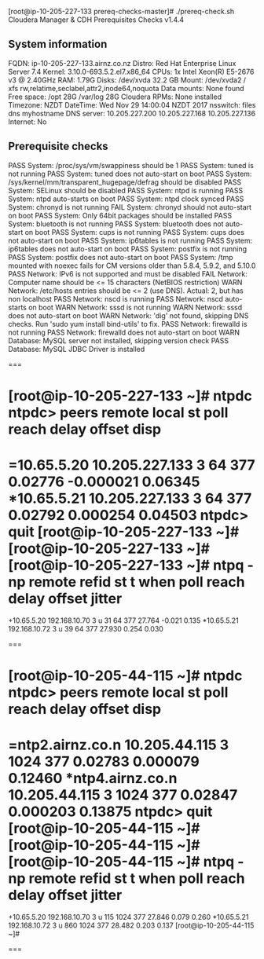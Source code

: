 

[root@ip-10-205-227-133 prereq-checks-master]# ./prereq-check.sh
Cloudera Manager & CDH Prerequisites Checks v1.4.4

System information
-------------------
FQDN:          ip-10-205-227-133.airnz.co.nz
Distro:        Red Hat Enterprise Linux Server 7.4
Kernel:        3.10.0-693.5.2.el7.x86_64
CPUs:          1x Intel Xeon(R) E5-2676 v3 @ 2.40GHz
RAM:           1.79G
Disks:
               /dev/xvda  32.2 GB
Mount:
               /dev/xvda2  /                               xfs         rw,relatime,seclabel,attr2,inode64,noquota
Data mounts:
               None found
Free space:
               /opt      28G
               /var/log  28G
Cloudera RPMs: None installed
Timezone:      NZDT
DateTime:      Wed Nov 29 14:00:04 NZDT 2017
nsswitch:      files dns myhostname
DNS server:    10.205.227.200
10.205.227.168
10.205.227.136
Internet:      No

Prerequisite checks
-------------------
 PASS  System: /proc/sys/vm/swappiness should be 1
 PASS  System: tuned is not running
 PASS  System: tuned does not auto-start on boot
 PASS  System: /sys/kernel/mm/transparent_hugepage/defrag should be disabled
 PASS  System: SELinux should be disabled
 PASS  System: ntpd is running
 PASS  System: ntpd auto-starts on boot
 PASS  System: ntpd clock synced
 PASS  System: chronyd is not running
 FAIL  System: chronyd should not auto-start on boot
 PASS  System: Only 64bit packages should be installed
 PASS  System: bluetooth is not running
 PASS  System: bluetooth does not auto-start on boot
 PASS  System: cups is not running
 PASS  System: cups does not auto-start on boot
 PASS  System: ip6tables is not running
 PASS  System: ip6tables does not auto-start on boot
 PASS  System: postfix is not running
 PASS  System: postfix does not auto-start on boot
 PASS  System: /tmp mounted with noexec fails for CM versions older than 5.8.4, 5.9.2, and 5.10.0
 PASS  Network: IPv6 is not supported and must be disabled
 FAIL  Network: Computer name should be <= 15 characters (NetBIOS restriction)
 WARN  Network: /etc/hosts entries should be <= 2 (use DNS). Actual: 2, but has non localhost
 PASS  Network: nscd is running
 PASS  Network: nscd auto-starts on boot
 WARN  Network: sssd is not running
 WARN  Network: sssd does not auto-start on boot
 WARN  Network: 'dig' not found, skipping DNS checks. Run 'sudo yum install bind-utils' to fix.
 PASS  Network: firewalld is not running
 PASS  Network: firewalld does not auto-start on boot
 WARN  Database: MySQL server not installed, skipping version check
 PASS  Database: MySQL JDBC Driver is installed

===

[root@ip-10-205-227-133 ~]# ntpdc
ntpdc> peers
     remote           local      st poll reach  delay   offset    disp
=======================================================================
=10.65.5.20      10.205.227.133   3   64  377 0.02776 -0.000021 0.06345
*10.65.5.21      10.205.227.133   3   64  377 0.02792  0.000254 0.04503
ntpdc> quit
[root@ip-10-205-227-133 ~]#
[root@ip-10-205-227-133 ~]#
[root@ip-10-205-227-133 ~]# ntpq -np
     remote           refid      st t when poll reach   delay   offset  jitter
==============================================================================
+10.65.5.20      192.168.10.70    3 u   31   64  377   27.764   -0.021   0.135
*10.65.5.21      192.168.10.72    3 u   39   64  377   27.930    0.254   0.030

===

[root@ip-10-205-44-115 ~]# ntpdc
ntpdc> peers
     remote           local      st poll reach  delay   offset    disp
=======================================================================
=ntp2.airnz.co.n 10.205.44.115    3 1024  377 0.02783  0.000079 0.12460
*ntp4.airnz.co.n 10.205.44.115    3 1024  377 0.02847  0.000203 0.13875
ntpdc> quit
[root@ip-10-205-44-115 ~]#
[root@ip-10-205-44-115 ~]#
[root@ip-10-205-44-115 ~]# ntpq -np
     remote           refid      st t when poll reach   delay   offset  jitter
==============================================================================
+10.65.5.20      192.168.10.70    3 u  115 1024  377   27.846    0.079   0.260
*10.65.5.21      192.168.10.72    3 u  860 1024  377   28.482    0.203   0.137
[root@ip-10-205-44-115 ~]#

===
